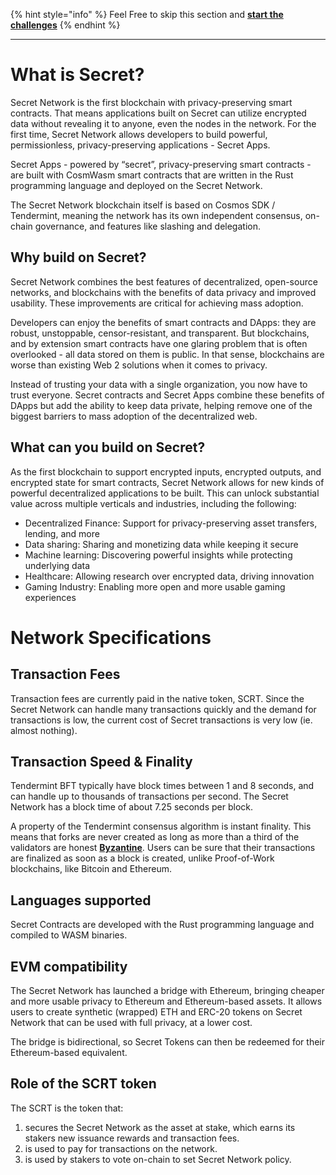{% hint style="info" %}
Feel Free to skip this section and [**start the challenges**](https://learn.figment.io/tutorials/setup-the-secret-project)
{% endhint %}

------------------------

# What is Secret?

Secret Network is the first blockchain with privacy-preserving smart contracts. That means applications built on Secret can utilize encrypted data without revealing it to anyone, even the nodes in the network. For the first time, Secret Network allows developers to build powerful, permissionless, privacy-preserving applications - Secret Apps.

Secret Apps - powered by “secret”, privacy-preserving smart contracts - are built with CosmWasm smart contracts that are written in the Rust programming language and deployed on the Secret Network.

The Secret Network blockchain itself is based on Cosmos SDK / Tendermint, meaning the network has its own independent consensus, on-chain governance, and features like slashing and delegation.

## Why build on Secret?

Secret Network combines the best features of decentralized, open-source networks, and blockchains with the benefits of data privacy and improved usability. These improvements are critical for achieving mass adoption.

Developers can enjoy the benefits of smart contracts and DApps: they are robust, unstoppable, censor-resistant, and transparent. But blockchains, and by extension smart contracts have one glaring problem that is often overlooked - all data stored on them is public. In that sense, blockchains are worse than existing Web 2 solutions when it comes to privacy.

Instead of trusting your data with a single organization, you now have to trust everyone. Secret contracts and Secret Apps combine these benefits of DApps but add the ability to keep data private, helping remove one of the biggest barriers to mass adoption of the decentralized web.

## What can you build on Secret?

As the first blockchain to support encrypted inputs, encrypted outputs, and encrypted state for smart contracts, Secret Network allows for new kinds of powerful decentralized applications to be built. This can unlock substantial value across multiple verticals and industries, including the following:

* Decentralized Finance: Support for privacy-preserving asset transfers, lending, and more
* Data sharing: Sharing and monetizing data while keeping it secure
* Machine learning: Discovering powerful insights while protecting underlying data
* Healthcare: Allowing research over encrypted data, driving innovation
* Gaming Industry: Enabling more open and more usable gaming experiences

# Network Specifications

## Transaction Fees

Transaction fees are currently paid in the native token, SCRT. Since the Secret Network can handle many transactions quickly and the demand for transactions is low, the current cost of Secret transactions is very low (ie. almost nothing).

## Transaction Speed & Finality

Tendermint BFT typically have block times between 1 and 8 seconds, and can handle up to thousands of transactions per second. The Secret Network has a block time of about 7.25 seconds per block.

A property of the Tendermint consensus algorithm is instant finality. This means that forks are never created as long as more than a third of the validators are honest [**Byzantine**](https://en.wikipedia.org/wiki/Byzantine_fault). Users can be sure that their transactions are finalized as soon as a block is created, unlike Proof-of-Work blockchains, like Bitcoin and Ethereum.

## Languages supported

Secret Contracts are developed with the Rust programming language and compiled to WASM binaries.

## EVM compatibility

The Secret Network has launched a bridge with Ethereum, bringing cheaper and more usable privacy to Ethereum and Ethereum-based assets. It allows users to create synthetic (wrapped) ETH and ERC-20 tokens on Secret Network that can be used with full privacy, at a lower cost.

The bridge is bidirectional, so Secret Tokens can then be redeemed for their Ethereum-based equivalent.

## Role of the SCRT token

The SCRT is the token that: 
1. secures the Secret Network as the asset at stake, which earns its stakers new issuance rewards and transaction fees.
2. is used to pay for transactions on the network.
3. is used by stakers to vote on-chain to set Secret Network policy.
